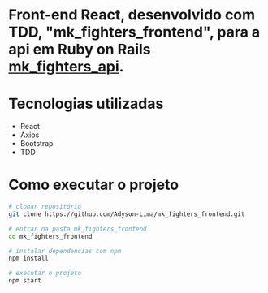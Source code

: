 # Front-end React, desenvolvido com TDD, "mk_fighters_frontend", para a api em Ruby on Rails <a href="https://github.com/Adyson-Lima/mk_fighters_api">mk_fighters_api</a>.

# Tecnologias utilizadas

- React
- Axios
- Bootstrap
- TDD

# Como executar o projeto

```bash
# clonar repositório
git clone https://github.com/Adyson-Lima/mk_fighters_frontend.git

# entrar na pasta mk_fighters_frontend
cd mk_fighters_frontend

# instalar dependencias com npm
npm install

# executar o projeto
npm start
```
